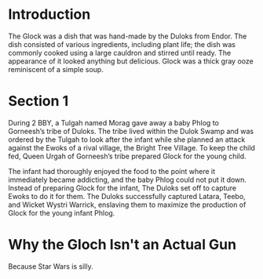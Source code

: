 # Introduction

The Glock was a dish that was hand-made by the Duloks from Endor.
The dish consisted of various ingredients, including plant life; the dish was commonly cooked using a large cauldron and stirred until ready.
The appearance of it looked anything but delicious.
Glock was a thick gray ooze reminiscent of a simple soup.

# Section 1

During 2 BBY, a Tulgah named Morag gave away a baby Phlog to Gorneesh’s tribe of Duloks.
The tribe lived within the Dulok Swamp and was ordered by the Tulgah to look after the infant while she planned an attack against the Ewoks of a rival village, the Bright Tree Village.
To keep the child fed, Queen Urgah of Gorneesh’s tribe prepared Glock for the young child.

The infant had thoroughly enjoyed the food to the point where it immediately became addicting, and the baby Phlog could not put it down.
Instead of preparing Glock for the infant, The Duloks set off to capture Ewoks to do it for them.
The Duloks successfully captured Latara, Teebo, and Wicket Wystri Warrick, enslaving them to maximize the production of Glock for the young infant Phlog.

# Why the Gloch Isn't an Actual Gun
Because Star Wars is silly.
